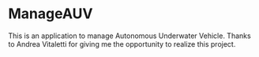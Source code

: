 # ManageAUV
This is an application to manage Autonomous Underwater Vehicle.
Thanks to Andrea Vitaletti for giving me the opportunity to realize this project.
